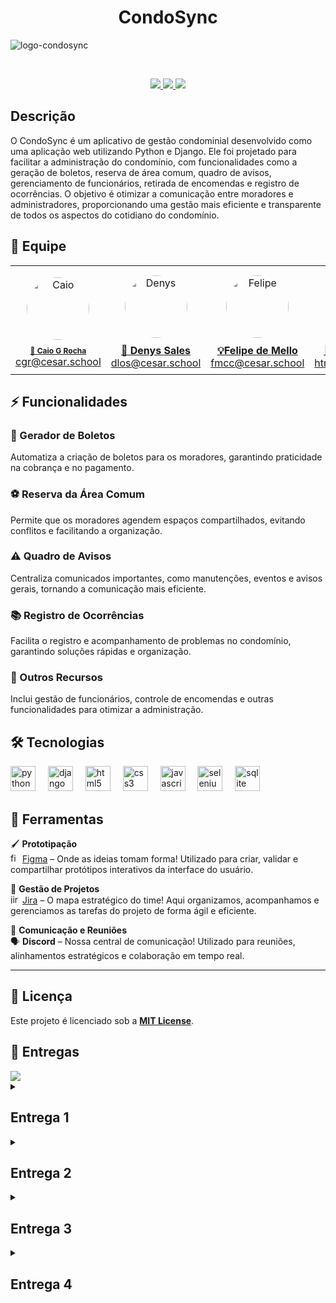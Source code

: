 <h1 align="center">
  CondoSync
</h1>

![logo-condosync](https://github.com/user-attachments/assets/b3140a5b-24a5-40ad-988c-ebf676b4dc33)

<br>
<p align="center">
  <a href="https://condosync.azurewebsites.net/">
    <img src="https://img.shields.io/badge/Azure-0089D6?style=for-the-badge&logo=microsoft-azure&logoColor=white" />
  </a>
  <a href="https://fds-project.atlassian.net/jira/your-work">
    <img src="https://img.shields.io/badge/JIRA-0052CC?style=for-the-badge&logo=jira&logoColor=white" />
  </a>
  <a href="https://www.youtube.com/playlist?list=PLeHBP6nFOf9jqq0qquZCcB6b7QM5YPM75">
    <img src="https://img.shields.io/badge/Screencasts-FF0000?style=for-the-badge&logo=youtube&logoColor=white" />
  </a>
</p>

## Descrição
O CondoSync é um aplicativo de gestão condominial desenvolvido como uma aplicação web utilizando Python e Django. Ele foi projetado para facilitar a administração do condomínio, com funcionalidades como a geração de boletos, reserva de área comum, quadro de avisos, gerenciamento de funcionários, retirada de encomendas e registro de ocorrências. O objetivo é otimizar a comunicação entre moradores e administradores, proporcionando uma gestão mais eficiente e transparente de todos os aspectos do cotidiano do condomínio.

## 👥 Equipe

<p align="center">
  <table>
    <tr>
      <td align="center">
        <a href="https://github.com/caioguimaraesr">
          <img src="https://avatars.githubusercontent.com/caioguimaraesr" alt="Caio" width="100" style="border-radius: 50%; margin: 10px;" />
          <br>
          <strong style="font-size: 12px;">🚀 Caio G Rocha</strong>
        </a>
        <br>
        <a href="mailto:cgr@cesar.school">cgr@cesar.school</a>
      </td>
      <td align="center">
        <a href="https://github.com/denysleo">
          <img src="https://avatars.githubusercontent.com/denysleo" alt="Denys" width="100" style="border-radius: 50%; margin: 10px;" />
          <br>
          <strong>🌟 Denys Sales</strong>
        </a>
        <br>
        <a href="mailto:dlos@cesar.school">dlos@cesar.school</a>
      </td>
      <td align="center">
        <a href="https://github.com/Cavalcanti-Felipe">
          <img src="https://avatars.githubusercontent.com/Cavalcanti-Felipe" alt="Felipe" width="100" style="border-radius: 50%; margin: 10px;" />
          <br>
          <strong>💡Felipe de Mello</strong>
        </a>
        <br>
        <a href="mailto:fmcc@cesar.school">fmcc@cesar.school</a>
      </td>
      <td align="center">
        <a href="https://github.com/hugoogomess">
          <img src="https://avatars.githubusercontent.com/hugoogomess" alt="Hugo" width="100" style="border-radius: 50%; margin: 10px;" />
          <br>
          <strong>🎨 Hugo Gomes</strong>
        </a>
        <br>
        <a href="mailto:htng@cesar.school">htng@cesar.school</a>
      </td>
      <td align="center">
        <a href="https://github.com/mateusdinizz">
          <img src="https://avatars.githubusercontent.com/mateusdinizz" alt="Mateus" width="100" style="border-radius: 50%; margin: 10px;" />
          <br>
          <strong>💻 Mateus Diniz</strong>
        </a>
        <br>
        <a href="mailto:mdls@cesar.school">mdls@cesar.school</a>
      </td>
      <td align="center">
        <a href="https://github.com/rafaferraz05">
          <img src="https://avatars.githubusercontent.com/rafaferraz05" alt="Rafael" width="100" style="border-radius: 50%; margin: 10px;" />
          <br>
          <strong>🏆 Rafael Ferraz</strong>
        </a>
        <br>
        <a href="mailto:rfs6@cesar.school">rfs6@cesar.school</a>
      </td>
    </tr>
  </table>
</p>

## ⚡ Funcionalidades  

### 📄 Gerador de Boletos  
Automatiza a criação de boletos para os moradores, garantindo praticidade na cobrança e no pagamento.  
### ⚽ Reserva da Área Comum  
Permite que os moradores agendem espaços compartilhados, evitando conflitos e facilitando a organização.  
### ⚠️ Quadro de Avisos  
Centraliza comunicados importantes, como manutenções, eventos e avisos gerais, tornando a comunicação mais eficiente.  
### 📚 Registro de Ocorrências  
Facilita o registro e acompanhamento de problemas no condomínio, garantindo soluções rápidas e organização.  
### 📅 Outros Recursos  
Inclui gestão de funcionários, controle de encomendas e outras funcionalidades para otimizar a administração.  

## 🛠️ Tecnologias
<div align="left">
  <img src="https://cdn.jsdelivr.net/gh/devicons/devicon/icons/python/python-original.svg" height="40" alt="python logo"  />
  <img width="12" />
  <img src="https://cdn.jsdelivr.net/gh/devicons/devicon/icons/django/django-plain.svg" height="40" alt="django logo"  />
  <img width="12" />
  <img src="https://cdn.jsdelivr.net/gh/devicons/devicon/icons/html5/html5-original.svg" height="40" alt="html5 logo"  />
  <img width="12" />
  <img src="https://cdn.jsdelivr.net/gh/devicons/devicon/icons/css3/css3-original.svg" height="40" alt="css3 logo"  />
  <img width="12" />
  <img src="https://cdn.jsdelivr.net/gh/devicons/devicon/icons/javascript/javascript-original.svg" height="40" alt="javascript logo"  />
  <img width="12" />
  <img src="https://cdn.jsdelivr.net/gh/devicons/devicon/icons/selenium/selenium-original.svg" height="40" alt="selenium logo"  />
  <img width="12" />
  <img src="https://cdn.jsdelivr.net/gh/devicons/devicon/icons/sqlite/sqlite-original.svg" height="40" alt="sqlite logo"  />
</div>

## 📌 Ferramentas  

🖌️ **Prototipação**  
<img src="https://cdn.jsdelivr.net/gh/devicons/devicon/icons/figma/figma-original.svg" height="15" alt="figma logo"/> [Figma](https://www.figma.com/) – Onde as ideias tomam forma! Utilizado para criar, validar e compartilhar protótipos interativos da interface do usuário.  

📌 **Gestão de Projetos**  
<img src="https://cdn.jsdelivr.net/gh/devicons/devicon/icons/jira/jira-original.svg" height="15" alt="jira logo"/> [Jira](https://www.atlassian.com/software/jira) – O mapa estratégico do time! Aqui organizamos, acompanhamos e gerenciamos as tarefas do projeto de forma ágil e eficiente.  

💬 **Comunicação e Reuniões**  
🗣️ **Discord** – Nossa central de comunicação! Utilizado para reuniões, alinhamentos estratégicos e colaboração em tempo real.  

---

## 📜 Licença
Este projeto é licenciado sob a **[MIT License](https://opensource.org/license/MIT)**.

## 📂 Entregas
  <a href="https://www.canva.com/design/DAGiBdC1WcA/A3EMCJ2hd7woIregv6KUEA/edit?utm_content=DAGiBdC1WcA&utm_campaign=designshare&utm_medium=link2&utm_source=sharebutton">
    <img src="https://img.shields.io/badge/Kickoff-084d6e?style=for-the-badge&logo=canva&logoColor=white" />
  </a>

<details>
  <summary><h2><strong>Entrega 1</strong></h2></summary>
  <br>
  <p align="center">
   <a href="https://fds-project.atlassian.net/jira/your-work">
      <img src="https://img.shields.io/badge/JIRA-0052CC?style=for-the-badge&logo=jira&logoColor=white" />
    </a>
    <a href="https://youtu.be/bz5y_CFMdiE">
      <img src="https://img.shields.io/badge/Screencast-FF0000?style=for-the-badge&logo=youtube&logoColor=white" />
    </a>
    <a href="https://www.figma.com/design/KeudefPeoHdoeixJhfmHkA/CondoSync---Lo-FI?node-id=0-1&t=DnLuCIuR4Qix4GJ4-1">
    <img src="https://img.shields.io/badge/FIGMA%20-purple?style=for-the-badge&logo=figma&logoColor=white" />
    </a>
    <a href="https://docs.google.com/document/d/1mXsX7gAYGkSd2YmE1AfkiUCve0DFyyDYtASklx63PmA/edit?usp=sharing">
    <img src="https://img.shields.io/badge/Histórias-blue?style=for-the-badge&logo=google-docs&logoColor=white" />
</a>
    
  </p>

  ### Quadro
  ![quadro1](https://github.com/user-attachments/assets/26add18d-9b3a-47df-85f4-23ca87ffb1a5)
  ![quadro2](https://github.com/user-attachments/assets/57af6803-b52f-4bce-8f1c-f03af47d93a5)

  ### Backlog
  ![backlog](https://github.com/user-attachments/assets/6644c9a6-0bf7-4015-9798-43d73ff21587)

</details>

<details>
  <summary><h2><strong>Entrega 2</strong></h2></summary>
  <br>
  <p align="center">
  <a href="https://condosync.azurewebsites.net/">
    <img src="https://img.shields.io/badge/Azure-0089D6?style=for-the-badge&logo=microsoft-azure&logoColor=white" />
  </a>
  <a href="https://fds-project.atlassian.net/jira/your-work">
    <img src="https://img.shields.io/badge/JIRA-0052CC?style=for-the-badge&logo=jira&logoColor=white" />
  </a>
  <a href="https://youtu.be/Xd9rIG3z3AA">
    <img src="https://img.shields.io/badge/Screencasts-FF0000?style=for-the-badge&logo=youtube&logoColor=white" />
  </a>
</p>

## Issues/Bugtracker
![Issues/Bugtracker](https://github.com/user-attachments/assets/5e8075d7-8984-452f-b698-42ec5290bda6)

## Backlog
![Backlog](https://github.com/user-attachments/assets/89ed38f7-4365-476f-98bd-e72d0e55a16b)

## Quadro
![Quadro](https://github.com/user-attachments/assets/03786271-8a46-4f80-afac-51dc402eeb68)

## 👥 Relato Programação em Par
Decidimos não realizar a programação em par em nosso projeto Django devido à necessidade de otimizar nosso tempo de entrega. Como grupo, enfrentamos desafios para nos reunir e dedicar períodos prolongados para codificar juntos. Optamos por uma abordagem colaborativa, dividindo tarefas de acordo com nossas habilidades individuais e coordenando o trabalho através de reuniões regulares de acompanhamento. Essa estratégia nos permitiu manter a eficiência e a qualidade, mesmo sem a prática de programação em par. Valorizamos a flexibilidade e a adaptabilidade que essa decisão nos proporcionou, garantindo um resultado final alinhado com nossos objetivos e prazos.
  
</details>

<details>
  <summary><h2><strong>Entrega 3</strong></h2></summary>

</details>

<details>
  <summary><h2><strong>Entrega 4</strong></h2></summary>

</details>
